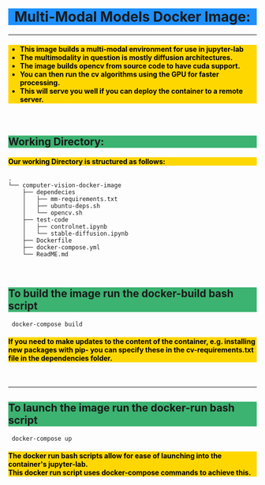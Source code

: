 <h1 style="Text-Align:center; background-color:DodgerBlue;">
Multi-Modal Models Docker Image:
</h1>

---
<h4 style="Text-Align:left;color:black; background-color:Gold;">
    <ul>
    <li>This image builds a multi-modal environment for use in jupyter-lab <br>
    <li> The multimodality in question is mostly diffusion architectures. <br>
    <li>The image builds opencv from source code to have cuda support. <br>
    <li>You can then run the cv algorithms using the GPU for faster processing.<br>
    <li>This will serve you well if you can deploy the container to a remote server.<br>
    </ul>
</h4>
<br>

<h2 style="Text-Align:left; background-color:MediumSeaGreen;">
Working Directory:
</h2>

<h4 style="Text-Align:left;color:black; background-color:Gold;">
Our working Directory is structured as follows:
</h4>

```
.
└── computer-vision-docker-image
    ├── dependecies
    │   ├── mm-requirements.txt
    │   ├── ubuntu-deps.sh
    │   └── opencv.sh
    ├── test-code
    │   ├── controlnet.ipynb
    │   └── stable-diffusion.ipynb    
    ├── Dockerfile
    ├── docker-compose.yml
    └── ReadME.md
```
<br>

<h2 style="Text-Align:left; background-color:MediumSeaGreen;">
To build the image run the docker-build bash script
</h2>

```shell
 docker-compose build
```
<h4 style="Text-Align:left;color:black; background-color:Gold;">
If you need to make updates to the content of the container, e.g. 
installing new packages with pip- you can specify these in the cv-requirements.txt file in the dependencies folder.
</h4>

<br> 

 ---

<h2 style="Text-Align:left; background-color:MediumSeaGreen;">
To launch the image run the docker-run bash script 
</h2>

```shell
 docker-compose up
```
<h4 style="Text-Align:left;color:black; background-color:Gold;">
The docker run bash scripts allow for ease of launching into the container's jupyter-lab. <br> 
This docker run script uses docker-compose commands to achieve this.<br> 
</h4>

